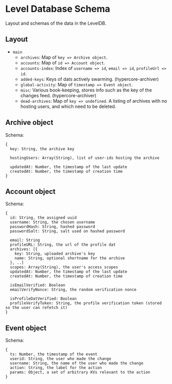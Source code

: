 # Level Database Schema

Layout and schemas of the data in the LevelDB.

## Layout

 - `main`
   - `archives`: Map of `key => Archive object`.
   - `accounts`: Map of `id => Account object`.
   - `accounts-index`: Index of `username => id`, `email => id`, `profileUrl => id`.
   - `added-keys`: Keys of dats actively swarming. (hypercore-archiver)
   - `global-activity`: Map of `timestamp => Event object`.
   - `misc`: Various book-keeping, stores info such as the key of the changes feed. (hypercore-archiver)
   - `dead-archives`: Map of `key => undefined`. A listing of archives with no hosting users, and which need to be deleted.

## Archive object

Schema:

```
{
  key: String, the archive key

  hostingUsers: Array(String), list of user-ids hosting the archive

  updatedAt: Number, the timestamp of the last update
  createdAt: Number, the timestamp of creation time
}
```

## Account object

Schema:

```
{
  id: String, the assigned uuid
  username: String, the chosen username
  passwordHash: String, hashed password
  passwordSalt: String, salt used on hashed password

  email: String
  profileURL: String, the url of the profile dat
  archives: [{
    key: String, uploaded archive's key
    name: String, optional shortname for the archive
  }, ..]
  scopes: Array(String), the user's access scopes
  updatedAt: Number, the timestamp of the last update
  createdAt: Number, the timestamp of creation time
  
  isEmailVerified: Boolean
  emailVerifyNonce: String, the random verification nonce

  isProfileDatVerified: Boolean
  profileVerifyToken: String, the profile verification token (stored so the user can refetch it)
}
```

## Event object

Schema:

```
{
  ts: Number, the timestamp of the event
  userid: String, the user who made the change
  username: String, the name of the user who made the change
  action: String, the label for the action
  params: Object, a set of arbitrary KVs relevant to the action
}
```